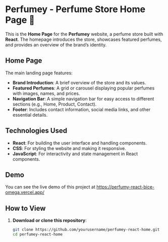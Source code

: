 # Perfumey - Perfume Store Home Page 💐

This is the **Home Page** for the **Perfumey** website, a perfume store built with **React**. The homepage introduces the store, showcases featured perfumes, and provides an overview of the brand’s identity.

## Home Page

The main landing page features:

- **Brand Introduction**: A brief overview of the store and its values.
- **Featured Perfumes**: A grid or carousel displaying popular perfumes with images, names, and prices.
- **Navigation Bar**: A simple navigation bar for easy access to different sections (e.g., Home, Product, Contact).
- **Footer**: Includes contact information, social media links, and other essential details.

## Technologies Used

- **React**: For building the user interface and handling components.
- **CSS**: For styling the website and making it responsive.
- **JavaScript**: For interactivity and state management in React components.

## Demo

You can see the live demo of this project at https://perfumy-react-bice-omega.vercel.app/

## How to View

1. **Download or clone this repository**:
   ```bash
   git clone https://github.com/yourusername/perfumey-react-home.git
   cd perfumey-react-home
